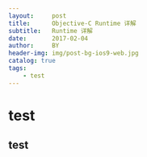 ---layout:     posttitle:      Objective-C Runtime 详解subtitle:   Runtime 详解date:       2017-02-04author:     BYheader-img: img/post-bg-ios9-web.jpgcatalog: truetags:    - test--- # test## test